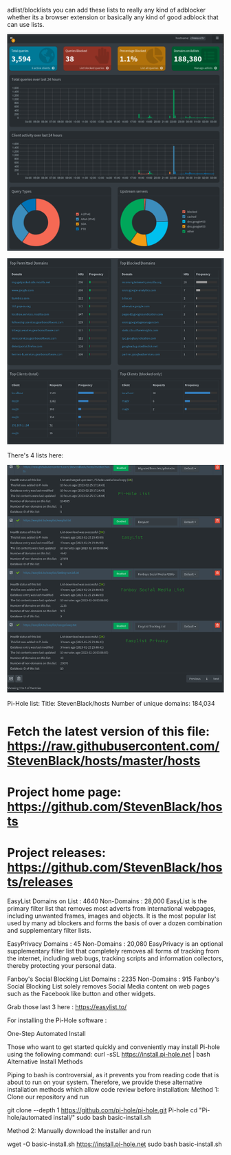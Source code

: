 
adlist/blocklists you can add these lists to really any kind of adblocker whether its a browser extension or basically any kind of good adblock that can use lists.

![preview](pics/pihole1.png)

![preview](pics/pihole2.png)

There's 4 lists here:

![preview](pics/pihole4.png)

Pi-Hole list:
 Title: StevenBlack/hosts
 Number of unique domains: 184,034
# Fetch the latest version of this file: https://raw.githubusercontent.com/StevenBlack/hosts/master/hosts
# Project home page: https://github.com/StevenBlack/hosts
# Project releases: https://github.com/StevenBlack/hosts/releases

EasyList
Domains on List : 4640
Non-Domains : 28,000
EasyList is the primary filter list that removes most adverts from international webpages, including unwanted frames, images and objects. It is the most popular list used by many ad blockers and forms the basis of over a dozen combination and supplementary filter lists.

EasyPrivacy
Domains : 45
Non-Domains : 20,080
EasyPrivacy is an optional supplementary filter list that completely removes all forms of tracking from the internet, including web bugs, tracking scripts and information collectors, thereby protecting your personal data.

Fanboy's Social Blocking List
Domains : 2235
Non-Domains : 915
Fanboy's Social Blocking List solely removes Social Media content on web pages such as the Facebook like button and other widgets.

Grab those last 3 here : https://easylist.to/

For installing the Pi-Hole software :

One-Step Automated Install

Those who want to get started quickly and conveniently may install Pi-hole using the following command:
curl -sSL https://install.pi-hole.net | bash
Alternative Install Methods

Piping to bash is controversial, as it prevents you from reading code that is about to run on your system. Therefore, we provide these alternative installation methods which allow code review before installation:
Method 1: Clone our repository and run

git clone --depth 1 https://github.com/pi-hole/pi-hole.git Pi-hole
cd "Pi-hole/automated install/"
sudo bash basic-install.sh

Method 2: Manually download the installer and run

wget -O basic-install.sh https://install.pi-hole.net
sudo bash basic-install.sh
